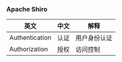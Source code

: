 ### Apache Shiro
| 英文 | 中文 | 解释 |
| --- | --- | --- |
| Authentication | 认证 | 用户身份认证 |
| Authorization | 授权 | 访问控制 |